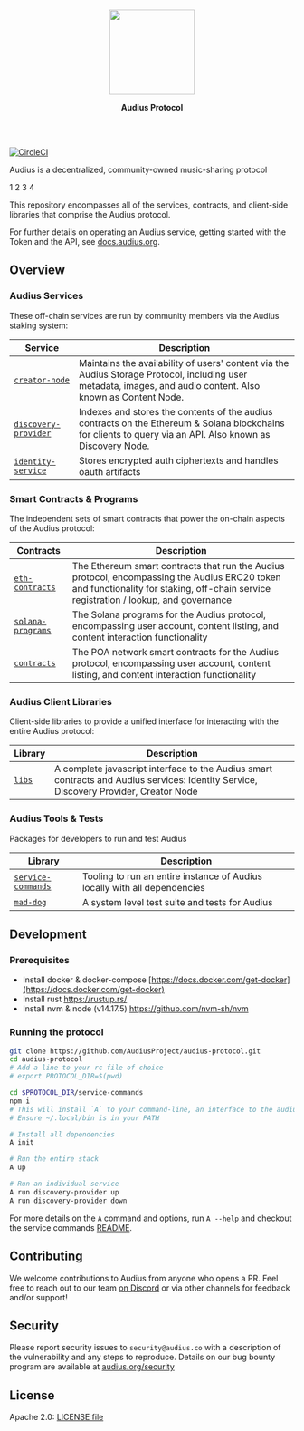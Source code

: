 <p align="center">
  <br/>
  <a target="_blank" href="https://audius.co">
    <img src="https://avatars1.githubusercontent.com/u/38231615?s=400&u=c00678880596dabd2746dae13a47edbe7ea7210e&v=4" width="150px" >
  </a>
  <br/>

  <p align="center">
    <b>Audius Protocol</b>
  </p>
</p>

<br/>
<br/>

[![CircleCI](https://circleci.com/gh/AudiusProject/audius-protocol/tree/master.svg?style=svg&circle-token=e272a756b49e50a54dcc096af8fd8b0405f6bf41)](https://circleci.com/gh/AudiusProject/audius-protocol/tree/master)

Audius is a decentralized, community-owned music-sharing protocol

1 2 3 4

This repository encompasses all of the services, contracts, and client-side libraries that
comprise the Audius protocol.

For further details on operating an Audius service, getting started with the Token and the API, see [docs.audius.org](https://docs.audius.org/).

## Overview

### Audius Services

These off-chain services are run by community members via the Audius staking system:

| Service                                    | Description                                                                                                                                                   |
| ------------------------------------------ | ------------------------------------------------------------------------------------------------------------------------------------------------------------- |
| [`creator-node`](creator-node)             | Maintains the availability of users' content via the Audius Storage Protocol, including user metadata, images, and audio content. Also known as Content Node. |
| [`discovery-provider`](discovery-provider) | Indexes and stores the contents of the audius contracts on the Ethereum & Solana blockchains for clients to query via an API. Also known as Discovery Node.   |
| [`identity-service`](identity-service)     | Stores encrypted auth ciphertexts and handles oauth artifacts                                                                                                 |

### Smart Contracts & Programs

The independent sets of smart contracts that power the on-chain aspects of the Audius protocol:

| Contracts                                                                                         | Description                                                                                                                                                                           |
| ------------------------------------------------------------------------------------------------- | ------------------------------------------------------------------------------------------------------------------------------------------------------------------------------------- |
| [`eth-contracts`](https://github.com/AudiusProject/audius-protocol/tree/master/eth-contracts)     | The Ethereum smart contracts that run the Audius protocol, encompassing the Audius ERC20 token and functionality for staking, off-chain service registration / lookup, and governance |
| [`solana-programs`](https://github.com/AudiusProject/audius-protocol/tree/master/solana-programs) | The Solana programs for the Audius protocol, encompassing user account, content listing, and content interaction functionality                                                        |
| [`contracts`](https://github.com/AudiusProject/audius-protocol/tree/master/contracts)             | The POA network smart contracts for the Audius protocol, encompassing user account, content listing, and content interaction functionality                                            |

### Audius Client Libraries

Client-side libraries to provide a unified interface for interacting with the entire
Audius protocol:

| Library                                                                     | Description                                                                                                                           |
| --------------------------------------------------------------------------- | ------------------------------------------------------------------------------------------------------------------------------------- |
| [`libs`](https://github.com/AudiusProject/audius-protocol/tree/master/libs) | A complete javascript interface to the Audius smart contracts and Audius services: Identity Service, Discovery Provider, Creator Node |

### Audius Tools & Tests

Packages for developers to run and test Audius

| Library                                                                                             | Description                                                               |
| --------------------------------------------------------------------------------------------------- | ------------------------------------------------------------------------- |
| [`service-commands`](https://github.com/AudiusProject/audius-protocol/tree/master/service-commands) | Tooling to run an entire instance of Audius locally with all dependencies |
| [`mad-dog`](https://github.com/AudiusProject/audius-protocol/tree/master/mad-dog)                   | A system level test suite and tests for Audius                            |

## Development

### Prerequisites

- Install docker & docker-compose [https://docs.docker.com/get-docker](https://docs.docker.com/get-docker)
- Install rust https://rustup.rs/
- Install nvm & node (v14.17.5) https://github.com/nvm-sh/nvm

### Running the protocol

```bash
git clone https://github.com/AudiusProject/audius-protocol.git
cd audius-protocol
# Add a line to your rc file of choice
# export PROTOCOL_DIR=$(pwd)

cd $PROTOCOL_DIR/service-commands
npm i
# This will install `A` to your command-line, an interface to the audius service-commands.
# Ensure ~/.local/bin is in your PATH

# Install all dependencies
A init

# Run the entire stack
A up

# Run an individual service
A run discovery-provider up
A run discovery-provider down
```

For more details on the `A` command and options, run `A --help` and checkout the service commands [README](https://github.com/AudiusProject/audius-protocol/tree/master/service-commands).

## Contributing

We welcome contributions to Audius from anyone who opens a PR. Feel free to reach out to
our team [on Discord](https://discord.com/invite/yNUg2e2) or via other channels for feedback and/or support!

## Security

Please report security issues to `security@audius.co` with a description of the
vulnerability and any steps to reproduce. Details on our bug bounty program are available at [audius.org/security](https://audius.org/security)

## License

Apache 2.0: [LICENSE file](https://github.com/AudiusProject/audius-protocol/blob/master/LICENSE)
